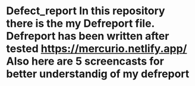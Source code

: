# Defect_report In this repository there is the my Defreport file. Defreport has been written after tested https://mercurio.netlify.app/ Also here are 5 screencasts for better understandig of my defreport

